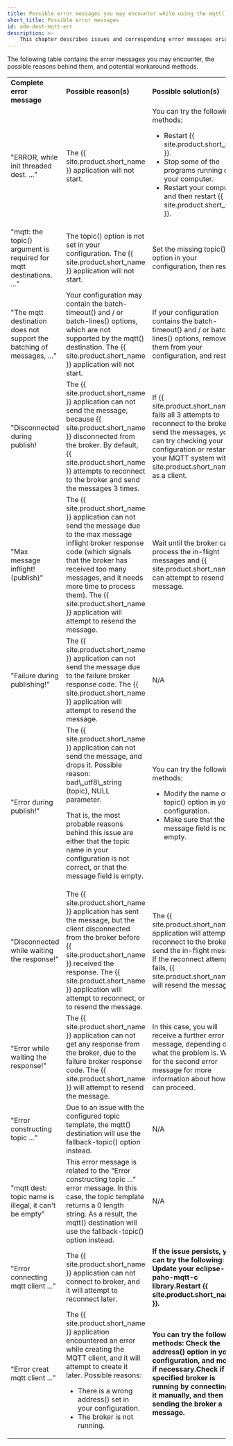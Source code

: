 ```yaml
---
title: Possible error messages you may encounter while using the mqtt() destination
short_title: Possible error messages
id: adm-dest-mqtt-err
description: >-
    This chapter describes issues and corresponding error messages originating from the MQTT system.
---
```


The following table contains the error messages you may encounter, the
possible reasons behind them, and potential workaround methods.

<table>
    <tr>
        <td><b>Complete error message</b></td>
        <td><b>Possible reason(s)</b></td>
        <td><b>Possible solution(s)</b></td>
    </tr>
    <tr>
        <td>"ERROR, while init threaded dest. ..."</td>
        <td>The {{ site.product.short_name }} application will not start.</td>
        <td>You can try the following methods:  
            <ul>
                <li>Restart {{ site.product.short_name }}.</li>
                <li>Stop some of the programs running on your computer.</li>
                <li>Restart your computer, and then restart {{ site.product.short_name }}.</li>
            </ul>
        </td>
    </tr>
    <tr>
        <td>"mqtt: the topic() argument is required for mqtt destinations. ..."</td>
        <td>The topic() option is not set in your configuration. The {{ site.product.short_name }} application will not start.</td>
        <td>Set the missing topic() option in your configuration, then restart.</td>
    </tr>
    <tr>
        <td>"The mqtt destination does not support the batching of messages, ..."</td>
        <td> Your configuration may contain the batch-timeout() and / or batch-lines() options, which are not supported by the mqtt() destination. The {{ site.product.short_name }} application will not start.</td>
        <td>If your configuration contains the batch-timeout() and / or batch-lines() options, remove them from your configuration, and restart.</td>
    </tr>
    <tr>
        <td>"Disconnected during publish!</td>
        <td>The {{ site.product.short_name }} application can not send the message, because {{ site.product.short_name }} disconnected from the broker. By default, {{ site.product.short_name }} attempts to reconnect to the broker and send the messages 3 times.</td>
        <td>If {{ site.product.short_name }} fails all 3 attempts to reconnect to the broker and send the messages, you can try checking your configuration or restarting your MQTT system with {{ site.product.short_name }} as a client.</td>
    </tr>
    <tr>
        <td>"Max message inflight! (publish)"</td>
        <td>The {{ site.product.short_name }} application can not send the message due to the max message inflight broker response code (which signals that the broker has received too many messages, and it needs more time to process them). The {{ site.product.short_name }} application will attempt to resend the message.</td>
        <td>Wait until the broker can process the in-flight messages and {{ site.product.short_name }} can attempt to resend the message.</td>
    </tr>
    <tr>
        <td>"Failure during publishing!"</td>
        <td>The {{ site.product.short_name }} application can not send the message due to the failure broker response code. The {{ site.product.short_name }} application will attempt to resend the message.</td>
        <td>N/A</td>
    </tr>
    <tr>
        <td>"Error during publish!"</td>
        <td>The {{ site.product.short_name }} application can not send the message, and drops it.  
Possible reason:    
bad\_utf8\_string (topic), NULL parameter.                    

That is, the most probable reasons behind this issue are either that the topic name in your configuration is not correct, or that the message field is empty.</td>
        <td>You can try the following methods:
            <ul>
                <li>Modify the name of the topic() option in your configuration.</li>
                <li>Make sure that the message field is not empty.</li>
            </ul>
         </td>
    </tr>
    <tr>
        <td>"Disconnected while waiting the response!"</td>
        <td>The {{ site.product.short_name }} application has sent the message, but the client disconnected from the broker before {{ site.product.short_name }} received the response. The {{ site.product.short_name }} application will attempt to reconnect, or to resend the message.</td>
        <td>The {{ site.product.short_name }} application will attempt to reconnect to the broker and send the in-flight message. If the reconnect attempt fails, {{ site.product.short_name }} will resend the message.</td>
    </tr>
    <tr>
        <td>"Error while waiting the response!"</td>
        <td>The {{ site.product.short_name }} application can not get any response from the broker, due to the failure broker response code. The {{ site.product.short_name }} will attempt to resend the message.</td>
        <td>In this case, you will receive a further error message, depending on what the problem is. Wait for the second error message for more information about how you can proceed.</td>
    </tr>
    <tr>
        <td>"Error constructing topic ..."</td>
        <td>Due to an issue with the configured topic template, the mqtt() destination will use the fallback-topic() option instead.</td>
        <td>N/A</td>
    </tr>
    <tr>
        <td>"mqtt dest: topic name is illegal, it can't be empty"</td>
        <td>This error message is related to the \"Error constructing topic \...\" error message. In this case, the topic template returns a 0 length string. As a result, the mqtt() destination will use the fallback-topic() option instead.</td>
        <td>N/A</td>
    </tr>
    <tr>
        <td>"Error connecting mqtt client ..."</td>
        <td>The {{ site.product.short_name }} application can not connect to broker, and it will attempt to reconnect later.</td>
        <td> **If the issue persists, you can try the following: Update your eclipse-paho-mqtt-c library.Restart {{ site.product.short_name }}.**</td>
    </tr>
    <tr>
        <td>"Error creat mqtt client ..."</td>
        <td>The {{ site.product.short_name }} application encountered an error while creating the MQTT client, and it will attempt to create it later. Possible reasons:
            <ul>
                <li>There is a wrong address() set in your configuration.</li>
                <li>The broker is not running.</li>
            </ul>
        </td>
      <td>**You can try the following methods: Check the address() option in your configuration, and modify if necessary.Check if the specified broker is running by connecting to it manually, and then sending the broker a message.**</td> 
    </tr>

</table>
